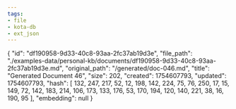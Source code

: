 ```yaml
---
tags:
- file
- kota-db
- ext_json
---
```

{
  "id": "df190958-9d33-40c8-93aa-2fc37ab19d3e",
  "file_path": "./examples-data/personal-kb/documents/df190958-9d33-40c8-93aa-2fc37ab19d3e.md",
  "original_path": "/generated/doc-046.md",
  "title": "Generated Document 46",
  "size": 202,
  "created": 1754607793,
  "updated": 1754607793,
  "hash": [
    132,
    247,
    217,
    52,
    12,
    198,
    142,
    224,
    75,
    76,
    250,
    17,
    15,
    149,
    72,
    142,
    183,
    214,
    106,
    173,
    133,
    176,
    53,
    170,
    194,
    120,
    140,
    221,
    38,
    16,
    190,
    95
  ],
  "embedding": null
}